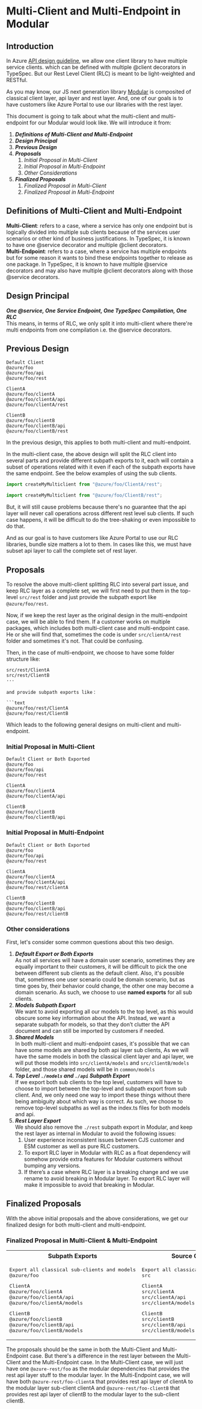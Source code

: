 # Multi-Client and Multi-Endpoint in Modular

## Introduction

In Azure [API design guideline](https://azure.github.io/azure-sdk/general_design.html#client-interface), we allow one client library to have multiple service clients. which can be defined with multiple @client decorators in TypeSpec. But our Rest Level Client (RLC) is meant to be light-weighted and RESTful.  

As you may know, our JS next generation library [Modular](https://github.com/Azure/azure-sdk-for-js/blob/main/design/modular-development.md) is composited of classical client layer, api layer and rest layer. And, one of our goals is to have customers like Azure Portal to use our libraries with the rest layer.

This document is going to talk about what the multi-client and multi-endpoint for our Modular would look like. We will introduce it from:

1. **_Definitions of Multi-Client and Multi-Endpoint_**
1. **_Design Principal_**
1. **_Previous Design_**
1. **_Proposals_**
   1. *_Initial Proposal in Multi-Client_*
   1. *_Initial Proposal in Multi-Endpoint_*
   1. *_Other Considerations_*
1. **_Finalized Proposals_**
   1. *_Finalized Proposal in Multi-Client_*
   1. *_Finalized Proposal in Multi-Endpoint_*

## Definitions of Multi-Client and Multi-Endpoint

**Multi-Client**: refers to a case, where a service has only one endpoint but is logically divided into multiple sub clients because of the services user scenarios or other kind of business justifications. In TypeSpec, it is known to have one @service decorator and multiple @client decorators.  
**Multi-Endpoint**: refers to a case, where a service has multiple endpoints but for some reason it wants to bind these endpoints together to release as one package. In TypeSpec, it is known to have multiple @service decorators and may also have multiple @client decorators along with those @service decorators.

## Design Principal

**_One @service, One Service Endpoint, One TypeSpec Compilation, One RLC_**  
This means, in terms of RLC, we only split it into multi-client where there're multi endpoints from one compilation i.e. the @service decorators.  

## Previous Design

```text
Default Client
@azure/foo
@azure/foo/api
@azure/foo/rest

ClientA
@azure/foo/clientA
@azure/foo/clientA/api
@azure/foo/clientA/rest

ClientB
@azure/foo/clientB
@azure/foo/clientB/api
@azure/foo/clientB/rest
```

In the previous design, this applies to both multi-client and multi-endpoint.

In the multi-client case, the above design will split the RLC client into several parts and provide different subpath exports to it, each will contain a subset of operations related with it even if each of the subpath exports have the same endpoint. See the below examples of using the sub clients.

```typescript
import createMyMulticlient from "@azure/foo/ClientA/rest";
```

```typescript
import createMyMulticlient from "@azure/foo/ClientB/rest";
```

But, it will still cause problems because there's no guarantee that the api layer will never call operations across different rest level sub clients. If such case happens, it will be difficult to do the tree-shaking or even impossible to do that.

And as our goal is to have customers like Azure Portal to use our RLC libraries, bundle size matters a lot to them. In cases like this, we must have subset api layer to call the complete set of rest layer.

## Proposals

To resolve the above multi-client splitting RLC into several part issue, and keep RLC layer as a complete set, we will first need to put them in the top-level `src/rest` folder and just provide the subpath export like `@azure/foo/rest`.  

Now, if we keep the rest layer as the original design in the multi-endpoint case, we will be able to find them.
If a customer works on multiple packages, which includes both multi-client case and multi-endpoint case. He or she will find that, sometimes the code is under `src/clientA/rest` folder and sometimes it's not. That could be confusing.

Then, in the case of multi-endpoint, we choose to have some folder structure like:

```text
src/rest/ClientA 
src/rest/ClientB
···

and provide subpath exports like：

```text
@azure/foo/rest/ClientA
@azure/foo/rest/ClientB
```

Which leads to the following general designs on multi-client and multi-endpoint.

### Initial Proposal in Multi-Client

```text
Default Client or Both Exported
@azure/foo
@azure/foo/api
@azure/foo/rest

ClientA
@azure/foo/clientA
@azure/foo/clientA/api

ClientB
@azure/foo/clientB
@azure/foo/clientB/api
```

### Initial Proposal in Multi-Endpoint

```text
Default Client or Both Exported
@azure/foo
@azure/foo/api
@azure/foo/rest

ClientA
@azure/foo/clientA
@azure/foo/clientA/api
@azure/foo/rest/clientA

ClientB
@azure/foo/clientB
@azure/foo/clientB/api
@azure/foo/rest/clientB
```

### Other considerations

First, let's consider some common questions about this two design.

1. **_Default Export or Both Exports_**  
   As not all services will have a domain user scenario, sometimes they are equally important to their customers, it will be difficult to pick the one between different sub clients as the default client. Also, it's possible that, sometimes one user scenario could be domain scenario, but as time goes by, their behavior could change, the other one may become a domain scenario. As such, we choose to use **named exports** for all sub clients.
1. **_Models Subpath Export_**  
   We want to avoid exporting all our models to the top level, as this would obscure some key information about the API. Instead, we want a separate subpath for models, so that they don’t clutter the API document and can still be imported by customers if needed.
1. **_Shared Models_**  
   In both multi-client and multi-endpoint cases, it's possible that we can have some models are shared by both api layer sub clients, As we will have the same models in both the classical client layer and api layer, we will put those models into `src/clientA/models` and `src/clientB/models` folder, and those shared models will be in `common/models`
1. **_Top Level `./models` and `./api` Subpath Export_**  
   If we export both sub clients to the top level, customers will have to choose to import between the top-level and subpath export from sub client. And, we only need one way to import these things without there being ambiguity about which way is correct. As such, we choose to remove top-level subpaths as well as the index.ts files for both models and api.
1. **_Rest Layer Export_**  
   We should also remove the `./rest` subpath export in Modular, and keep the rest layer as internal in Modular to avoid the following issues:
    1. User experience inconsistent issues between CJS customer and ESM customer as well as pure RLC customers.
    1. To export RLC layer in Modular with RLC as a float dependency will somehow provide extra features for Modular customers without bumping any versions.
    1. If there’s a case where RLC layer is a breaking change and we use rename to avoid breaking in Modular layer. To export RLC layer will make it impossible to avoid that breaking in Modular.

## Finalized Proposals

With the above initial proposals and the above considerations, we get our finalized design for both multi-client and multi-endpoint.

### Finalized Proposal in Multi-Client & Multi-Endpoint

<!-- markdownlint-disable MD033 -->
<table>
  <tr>
    <th>Subpath Exports</th>
    <th>Source Code Structure</th>
  </tr>
  <tr>
    <td>
      <pre lang="typescript">
Export all classical sub-clients and models
@azure/foo
</pre>
<pre lang="typescript">
ClientA
@azure/foo/clientA
@azure/foo/clientA/api
@azure/foo/clientA/models
</pre>
<pre lang="typescript">
ClientB
@azure/foo/clientB
@azure/foo/clientB/api
@azure/foo/clientB/models
</pre>
</td>
<td>
<pre lang="typescript">
Export all classical sub-clients and models
src
</pre>
<pre lang="typescript">
ClientA
src/clientA
src/clientA/api
src/clientA/models
</pre>
<pre lang="typescript">
ClientB
src/clientB
src/clientB/api
src/clientB/models
</pre>
</td>
  </tr>
</table>
<!-- markdownlint-enable MD033 -->

The proposals should be the same in both the Multi-Client and Multi-Endpoint case. But there's a difference in the rest layer between the Multi-Client and the Multi-Endpoint case. In the Multi-Client case, we will just have one `@azure-rest/foo` as the modular dependencies that provides the rest api layer stuff to the modular layer. In the Multi-Endpoint case, we will have both `@azure-rest/foo-clientA` that provides rest api layer of clientA to the modular layer sub-client clientA and `@azure-rest/foo-clientB` that provides rest api layer of clientB to the modular layer to the sub-client clientB.
